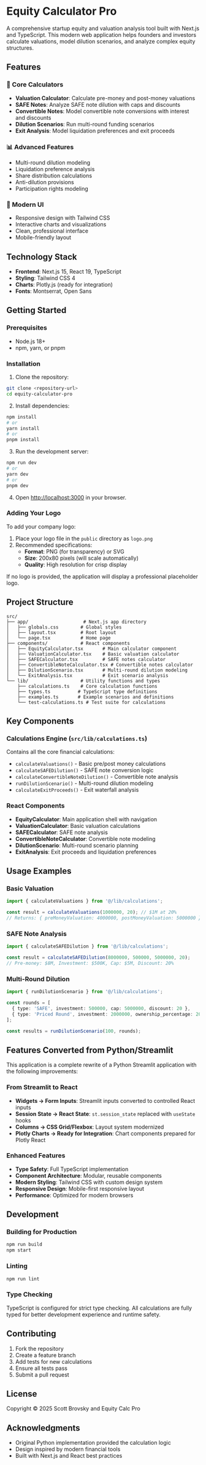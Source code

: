 # Equity Calculator Pro

A comprehensive startup equity and valuation analysis tool built with Next.js and TypeScript. This modern web application helps founders and investors calculate valuations, model dilution scenarios, and analyze complex equity structures.

## Features

### 🧮 Core Calculators
- **Valuation Calculator**: Calculate pre-money and post-money valuations
- **SAFE Notes**: Analyze SAFE note dilution with caps and discounts
- **Convertible Notes**: Model convertible note conversions with interest and discounts
- **Dilution Scenarios**: Run multi-round funding scenarios
- **Exit Analysis**: Model liquidation preferences and exit proceeds

### 📊 Advanced Features
- Multi-round dilution modeling
- Liquidation preference analysis
- Share distribution calculations
- Anti-dilution provisions
- Participation rights modeling

### 🎨 Modern UI
- Responsive design with Tailwind CSS
- Interactive charts and visualizations
- Clean, professional interface
- Mobile-friendly layout

## Technology Stack

- **Frontend**: Next.js 15, React 19, TypeScript
- **Styling**: Tailwind CSS 4
- **Charts**: Plotly.js (ready for integration)
- **Fonts**: Montserrat, Open Sans

## Getting Started

### Prerequisites
- Node.js 18+ 
- npm, yarn, or pnpm

### Installation

1. Clone the repository:
```bash
git clone <repository-url>
cd equity-calculator-pro
```

2. Install dependencies:
```bash
npm install
# or
yarn install
# or
pnpm install
```

3. Run the development server:
```bash
npm run dev
# or
yarn dev
# or
pnpm dev
```

4. Open [http://localhost:3000](http://localhost:3000) in your browser.

### Adding Your Logo

To add your company logo:

1. Place your logo file in the `public` directory as `logo.png`
2. Recommended specifications:
   - **Format**: PNG (for transparency) or SVG
   - **Size**: 200x80 pixels (will scale automatically)
   - **Quality**: High resolution for crisp display

If no logo is provided, the application will display a professional placeholder logo.

## Project Structure

```
src/
├── app/                    # Next.js app directory
│   ├── globals.css        # Global styles
│   ├── layout.tsx         # Root layout
│   └── page.tsx           # Home page
├── components/            # React components
│   ├── EquityCalculator.tsx       # Main calculator component
│   ├── ValuationCalculator.tsx    # Basic valuation calculator
│   ├── SAFECalculator.tsx         # SAFE notes calculator
│   ├── ConvertibleNoteCalculator.tsx # Convertible notes calculator
│   ├── DilutionScenario.tsx       # Multi-round dilution modeling
│   └── ExitAnalysis.tsx           # Exit scenario analysis
└── lib/                   # Utility functions and types
    ├── calculations.ts    # Core calculation functions
    ├── types.ts          # TypeScript type definitions
    ├── examples.ts       # Example scenarios and definitions
    └── test-calculations.ts # Test suite for calculations
```

## Key Components

### Calculations Engine (`src/lib/calculations.ts`)
Contains all the core financial calculations:
- `calculateValuations()` - Basic pre/post money calculations
- `calculateSAFEDilution()` - SAFE note conversion logic
- `calculateConvertibleNoteDilution()` - Convertible note analysis
- `runDilutionScenario()` - Multi-round dilution modeling
- `calculateExitProceeds()` - Exit waterfall analysis

### React Components
- **EquityCalculator**: Main application shell with navigation
- **ValuationCalculator**: Basic valuation calculations
- **SAFECalculator**: SAFE note analysis
- **ConvertibleNoteCalculator**: Convertible note modeling
- **DilutionScenario**: Multi-round scenario planning
- **ExitAnalysis**: Exit proceeds and liquidation preferences

## Usage Examples

### Basic Valuation
```typescript
import { calculateValuations } from '@/lib/calculations';

const result = calculateValuations(1000000, 20); // $1M at 20%
// Returns: { preMoneyValuation: 4000000, postMoneyValuation: 5000000 }
```

### SAFE Note Analysis
```typescript
import { calculateSAFEDilution } from '@/lib/calculations';

const result = calculateSAFEDilution(8000000, 500000, 5000000, 20);
// Pre-money: $8M, Investment: $500K, Cap: $5M, Discount: 20%
```

### Multi-Round Dilution
```typescript
import { runDilutionScenario } from '@/lib/calculations';

const rounds = [
  { type: 'SAFE', investment: 500000, cap: 5000000, discount: 20 },
  { type: 'Priced Round', investment: 2000000, ownership_percentage: 20 }
];

const results = runDilutionScenario(100, rounds);
```

## Features Converted from Python/Streamlit

This application is a complete rewrite of a Python Streamlit application with the following improvements:

### From Streamlit to React
- **Widgets → Form Inputs**: Streamlit inputs converted to controlled React inputs
- **Session State → React State**: `st.session_state` replaced with `useState` hooks
- **Columns → CSS Grid/Flexbox**: Layout system modernized
- **Plotly Charts → Ready for Integration**: Chart components prepared for Plotly React

### Enhanced Features
- **Type Safety**: Full TypeScript implementation
- **Component Architecture**: Modular, reusable components
- **Modern Styling**: Tailwind CSS with custom design system
- **Responsive Design**: Mobile-first responsive layout
- **Performance**: Optimized for modern browsers

## Development

### Building for Production
```bash
npm run build
npm start
```

### Linting
```bash
npm run lint
```

### Type Checking
TypeScript is configured for strict type checking. All calculations are fully typed for better development experience and runtime safety.

## Contributing

1. Fork the repository
2. Create a feature branch
3. Add tests for new calculations
4. Ensure all tests pass
5. Submit a pull request

## License

Copyright © 2025 Scott Brovsky and Equity Calc Pro

## Acknowledgments

- Original Python implementation provided the calculation logic
- Design inspired by modern financial tools
- Built with Next.js and React best practices
